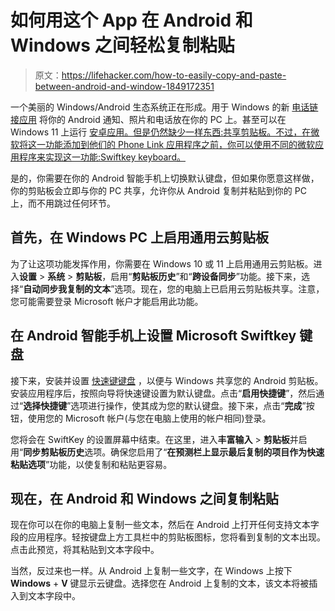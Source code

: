 # 如何用这个 App 在 Android 和 Windows 之间轻松复制粘贴

> 原文：<https://lifehacker.com/how-to-easily-copy-and-paste-between-android-and-window-1849172351>

一个美丽的 Windows/Android 生态系统正在形成。用于 Windows 的新 [电话链接应用](https://lifehacker.com/you-can-finally-sync-your-android-to-your-windows-pc-1848805207) 将你的 Android 通知、照片和电话放在你的 PC 上。甚至可以在 Windows 11 上运行 [安卓应用。但是仍然缺少一样东西:共享剪贴板。不过，在微软将这一功能添加到他们的 Phone Link 应用程序之前，你可以使用不同的微软应用程序来实现这一功能:Swiftkey keyboard。](https://lifehacker.com/how-to-run-android-apps-on-windows-11-1847819230) 



是的，你需要在你的 Android 智能手机上切换默认键盘，但如果你愿意这样做，你的剪贴板会立即与你的 PC 共享，允许你从 Android 复制并粘贴到你的 PC 上，而不用跳过任何环节。

## 首先，在 Windows PC 上启用通用云剪贴板

为了让这项功能发挥作用，你需要在 Windows 10 或 11 上启用通用云剪贴板。进入**设置** > **系统** > **剪贴板**，启用“**剪贴板历史**”和“**跨设备同步**”功能。接下来，选择“**自动同步我复制的文本**”选项。现在，您的电脑上已启用云剪贴板共享。注意，您可能需要登录 Microsoft 帐户才能启用此功能。

## 在 Android 智能手机上设置 Microsoft Swiftkey 键盘

接下来，安装并设置 [快速键键盘](https://play.google.com/store/apps/details?id=com.touchtype.swiftkey&hl=en_IN&gl=US) ，以便与 Windows 共享您的 Android 剪贴板。安装应用程序后，按照向导将快速键设置为默认键盘。点击“**启用快捷键**”，然后通过“**选择快捷键**”选项进行操作，使其成为您的默认键盘。接下来，点击“**完成**”按钮，使用您的 Microsoft 帐户(与您在电脑上使用的帐户相同)登录。

您将会在 SwiftKey 的设置屏幕中结束。在这里，进入**丰富输入** > **剪贴板**并启用“**同步剪贴板历史**选项。确保您启用了“**在预测栏上显示最后复制的项目作为快速粘贴选项**”功能，以使复制和粘贴更容易。

## 现在，在 Android 和 Windows 之间复制粘贴

现在你可以在你的电脑上复制一些文本，然后在 Android 上打开任何支持文本字段的应用程序。轻按键盘上方工具栏中的剪贴板图标，您将看到复制的文本出现。点击此预览，将其粘贴到文本字段中。

当然，反过来也一样。从 Android 上复制一些文字，在 Windows 上按下 **Windows** + **V** 键显示云键盘。选择您在 Android 上复制的文本，该文本将被插入到文本字段中。